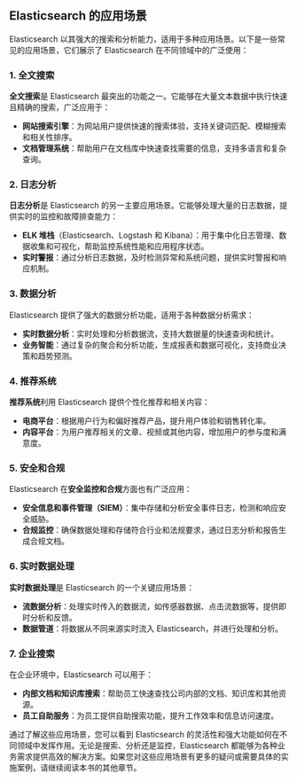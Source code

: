 ## Elasticsearch 的应用场景

Elasticsearch 以其强大的搜索和分析能力，适用于多种应用场景。以下是一些常见的应用场景，它们展示了 Elasticsearch 在不同领域中的广泛使用：

### 1. 全文搜索

**全文搜索**是 Elasticsearch 最突出的功能之一。它能够在大量文本数据中执行快速且精确的搜索，广泛应用于：
- **网站搜索引擎**：为网站用户提供快速的搜索体验，支持关键词匹配、模糊搜索和相关性排序。
- **文档管理系统**：帮助用户在文档库中快速查找需要的信息，支持多语言和复杂查询。

### 2. 日志分析

**日志分析**是 Elasticsearch 的另一主要应用场景。它能够处理大量的日志数据，提供实时的监控和故障排查能力：
- **ELK 堆栈**（Elasticsearch、Logstash 和 Kibana）：用于集中化日志管理、数据收集和可视化，帮助监控系统性能和应用程序状态。
- **实时警报**：通过分析日志数据，及时检测异常和系统问题，提供实时警报和响应机制。

### 3. 数据分析

Elasticsearch 提供了强大的数据分析功能，适用于各种数据分析需求：
- **实时数据分析**：实时处理和分析数据流，支持大数据量的快速查询和统计。
- **业务智能**：通过复杂的聚合和分析功能，生成报表和数据可视化，支持商业决策和趋势预测。

### 4. 推荐系统

**推荐系统**利用 Elasticsearch 提供个性化推荐和相关内容：
- **电商平台**：根据用户行为和偏好推荐产品，提升用户体验和销售转化率。
- **内容平台**：为用户推荐相关的文章、视频或其他内容，增加用户的参与度和满意度。

### 5. 安全和合规

Elasticsearch 在**安全监控和合规**方面也有广泛应用：
- **安全信息和事件管理（SIEM）**：集中存储和分析安全事件日志，检测和响应安全威胁。
- **合规监控**：确保数据处理和存储符合行业和法规要求，通过日志分析和报告生成合规文档。

### 6. 实时数据处理

**实时数据处理**是 Elasticsearch 的一个关键应用场景：
- **流数据分析**：处理实时传入的数据流，如传感器数据、点击流数据等，提供即时分析和反馈。
- **数据管道**：将数据从不同来源实时流入 Elasticsearch，并进行处理和分析。

### 7. 企业搜索

在企业环境中，Elasticsearch 可以用于：
- **内部文档和知识库搜索**：帮助员工快速查找公司内部的文档、知识库和其他资源。
- **员工自助服务**：为员工提供自助搜索功能，提升工作效率和信息访问速度。

通过了解这些应用场景，您可以看到 Elasticsearch 的灵活性和强大功能如何在不同领域中发挥作用。无论是搜索、分析还是监控，Elasticsearch 都能够为各种业务需求提供高效的解决方案。如果您对这些应用场景有更多的疑问或需要具体的实施案例，请继续阅读本书的其他章节。

